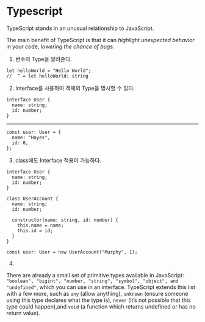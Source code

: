 # Typescript

TypeScript stands in an unusual relationship to JavaScript.

The main benefit of TypeScript is that it can *highlight unexpected behavior* in your code, *lowering the chance of bugs.*

1. 변수의 Type을 알려준다.
```
let helloWorld = "Hello World";
//  ^ = let helloWorld: string
```
2. Interface를 사용하여 객체의 Type을 명시할 수 있다.
```
interface User {
  name: string;
  id: number;
}
```
------
```
const user: User = {
  name: "Hayes",
  id: 0,
};
```

3. class에도 Interface 적용이 가능하다.
```
interface User {
  name: string;
  id: number;
}

class UserAccount {
  name: string;
  id: number;

  constructor(name: string, id: number) {
    this.name = name;
    this.id = id;
  }
}

const user: User = new UserAccount("Murphy", 1);
```


4.
There are already a small set of primitive types available in JavaScript: `"boolean", "bigint", "number, "string", "symbol", "object", and "undefined"`, which you can use in an interface. TypeScript extends  this list with a few more, such as `any` (allow anything), `unknown` (ensure someone using this type  declares what the type is), `never` (it’s not possible that this type could happen),and `void` (a function which returns undefined or has no return value).


